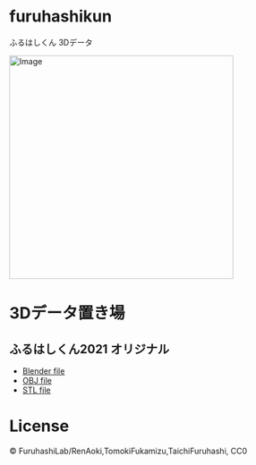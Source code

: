# furuhashikun
ふるはしくん 3Dデータ

<img width="400" alt="Image" src="https://github.com/user-attachments/assets/0ad79833-d202-4efa-8958-8e42ecc9acbd" />

# 3Dデータ置き場
## ふるはしくん2021 オリジナル
 * [Blender file](https://github.com/furuhashilab/furuhashikun/blob/main/3Ddata/furuhashikun2021.blend)
 * [OBJ file](https://github.com/furuhashilab/furuhashikun/blob/main/3Ddata/furuhashikun2021.obj.zip)
 * [STL file](https://github.com/furuhashilab/furuhashikun/blob/main/3Ddata/furuhashikun2021.stl)


# License
© FuruhashiLab/RenAoki,TomokiFukamizu,TaichiFuruhashi, CC0

